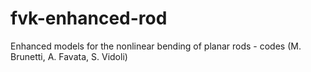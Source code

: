 # fvk-enhanced-rod
Enhanced models for the nonlinear bending of planar rods - codes
(M. Brunetti, A. Favata, S. Vidoli)
